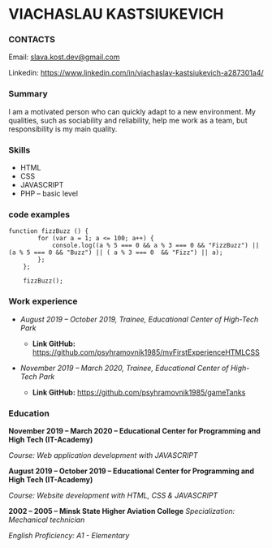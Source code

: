 # VIACHASLAU KASTSIUKEVICH
### CONTACTS

Email:  slava.kost.dev@gmail.com

Linkedin: https://www.linkedin.com/in/viachaslav-kastsiukevich-a287301a4/

### Summary
I am a motivated person who can quickly adapt to a new environment. My qualities, such as sociability and reliability, help me work as a team, but responsibility is my main quality.

### Skills 
*	HTML
*	CSS
*	JAVASCRIPT
*	PHP – basic level

### code examples

```
function fizzBuzz () {		
		for (var a = 1; a <= 100; a++) {
			console.log((a % 5 === 0 && a % 3 === 0 && "FizzBuzz") || (a % 5 === 0 && "Buzz") || ( a % 3 === 0  && "Fizz") || a);
		};				
	};

	fizzBuzz();
```

### Work experience 

* *August 2019 – October 2019, Trainee, Educational Center of High-Tech Park*
  * **Link GitHub:** https://github.com/psyhramovnik1985/myFirstExperienceHTMLCSS

* *November 2019 – March 2020, Trainee, Educational Center of High-Tech Park*
  * **Link GitHub:** https://github.com/psyhramovnik1985/gameTanks

### Education 

**November 2019 – March 2020 – Educational Center for Programming and High Tech (IT-Academy)**

*Course: Web application development with JAVASCRIPT*

**August 2019 – October 2019 – Educational Center for Programming and High Tech (IT-Academy)**

*Course: Website development with HTML, CSS & JAVASCRIPT*

**2002 – 2005 – Minsk State Higher Aviation College**
*Specialization: Mechanical technician*

*English Proficiency:	A1 - Elementary*